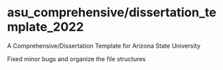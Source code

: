 # asu_comprehensive/dissertation_template_2022

A Comprehensive/Dissertation Template for Arizona State University

Fixed minor bugs and organize the file structures


